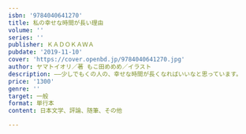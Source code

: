 ```yaml
---
isbn: '9784040641270'
title: 私の幸せな時間が長い理由
volume: ''
series: ''
publisher: ＫＡＤＯＫＡＷＡ
pubdate: '2019-11-10'
cover: 'https://cover.openbd.jp/9784040641270.jpg'
author: ヤマトイオリ／著 もこ田めめめ／イラスト
description: ――少しでもくの人の、幸せな時間が長くなればいいなと思っています。
price: '1300'
genre: ''
target: 一般
format: 単行本
content: 日本文学、評論、随筆、その他

---
```

